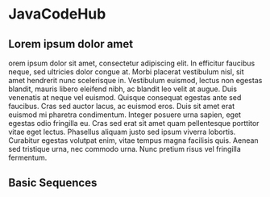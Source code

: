 # JavaCodeHub

## Lorem ipsum dolor amet

orem ipsum dolor sit amet, consectetur adipiscing elit. In efficitur faucibus neque, sed ultricies dolor congue at. Morbi placerat vestibulum nisl, sit amet hendrerit nunc scelerisque in. Vestibulum euismod, lectus non egestas blandit, mauris libero eleifend nibh, ac blandit leo velit at augue. Duis venenatis at neque vel euismod. Quisque consequat egestas ante sed faucibus. Cras sed auctor lacus, ac euismod eros. Duis sit amet erat euismod mi pharetra condimentum. Integer posuere urna sapien, eget egestas odio fringilla eu. Cras sed erat sit amet quam pellentesque porttitor vitae eget lectus. Phasellus aliquam justo sed ipsum viverra lobortis. Curabitur egestas volutpat enim, vitae tempus magna facilisis quis. Aenean sed tristique urna, nec commodo urna. Nunc pretium risus vel fringilla fermentum.

## Basic Sequences

